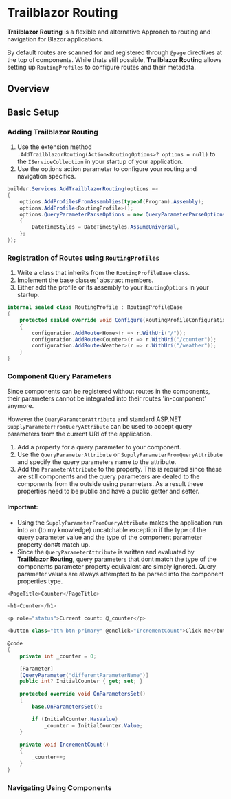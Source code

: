 # Trailblazor Routing
**Trailblazor Routing** is a flexible and alternative Approach to routing and navigation for Blazor applications.

By default routes are scanned for and registered through `@page` directives at the top of components. While thats still possible, **Trailblazor Routing** allows setting up `RoutingProfiles` to configure routes and their metadata.

## Overview
### 

## Basic Setup
### Adding Trailblazor Routing
1. Use the extension method `.AddTrailblazorRouting(Action<RoutingOptions>? options = null)` to the `IServiceCollection` in your startup of your application.
2. Use the options action parameter to configure your routing and navigation specifics.

```cs
builder.Services.AddTrailblazorRouting(options => 
{
    options.AddProfilesFromAssemblies(typeof(Program).Assembly);
    options.AddProfile<RoutingProfile>();
    options.QueryParameterParseOptions = new QueryParameterParseOptions()
    {
        DateTimeStyles = DateTimeStyles.AssumeUniversal,
    };
});
```

### Registration of Routes using `RoutingProfiles`
1. Write a class that inherits from the `RoutingProfileBase` class.
2. Implement the base classes' abstract members.
3. Either add the profile or its assembly to your `RoutingOptions` in your startup.

```cs
internal sealed class RoutingProfile : RoutingProfileBase
{
    protected sealed override void Configure(RoutingProfileConfiguration configuration)
    {
        configuration.AddRoute<Home>(r => r.WithUri("/"));
        configuration.AddRoute<Counter>(r => r.WithUri("/counter"));
        configuration.AddRoute<Weather>(r => r.WithUri("/weather"));
    }
}
```

### Component Query Parameters
Since components can be registered without routes in the components, their parameters cannot be integrated into their routes 'in-component' anymore.

However the `QueryParameterAttribute` and standard ASP.NET `SupplyParameterFromQueryAttribute` can be used to accept query parameters from the current URI of the application.

1. Add a property for a query parameter to your component.
2. Use the `QueryParameterAttribute` or `SupplyParameterFromQueryAttribute` and specify the query parameters name to the attribute.
3. Add the `ParameterAttribute` to the property. This is required since these are still components and the query parameters are dealed to the components from the outside using parameters. As a result these properties need to be public and have a public getter and setter.

#### Important:
- Using the `SupplyParameterFromQueryAttribute` makes the application run into an (to my knowledge) uncatchable exception if the type of the query parameter value and the type of the component parameter property don#t match up.
- Since the `QueryParameterAttribute` is written and evaluated by **Trailblazor Routing**, query parameters that dont match the type of the components parameter property equivalent are simply ignored. Query parameter values are always attempted to be parsed into the component properties type.

```cs
<PageTitle>Counter</PageTitle>

<h1>Counter</h1>

<p role="status">Current count: @_counter</p>

<button class="btn btn-primary" @onclick="IncrementCount">Click me</button>

@code
{
    private int _counter = 0;

    [Parameter]
    [QueryParameter("differentParameterName")]
    public int? InitialCounter { get; set; }

    protected override void OnParametersSet()
    {
        base.OnParametersSet();

        if (InitialCounter.HasValue)
            _counter = InitialCounter.Value;
    }

    private void IncrementCount()
    {
        _counter++;
    }
}

```

### Navigating Using Components
